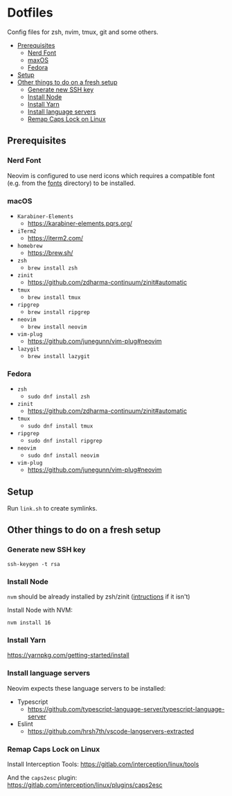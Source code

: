 # Dotfiles

Config files for zsh, nvim, tmux, git and some others.

- [Prerequisites](#prerequisites)
  - [Nerd Font](#nerd-font)
  - [maxOS](#macos)
  - [Fedora](#fedora)
- [Setup](#setup)
- [Other things to do on a fresh setup](#other-things-to-do-on-a-fresh-setup)
  - [Generate new SSH key](#generate-new-ssh-key)
  - [Install Node](#install-node)
  - [Install Yarn](#install-yarn)
  - [Install language servers](#install-language-servers)
  - [Remap Caps Lock on Linux](#remap-caps-lock-on-linux)

## Prerequisites

### Nerd Font

Neovim is configured to use nerd icons which requires a compatible font (e.g. from the [fonts](/fonts) directory) to
be installed.

### macOS

- `Karabiner-Elements`
  - https://karabiner-elements.pqrs.org/
- `iTerm2`
  - https://iterm2.com/
- `homebrew`
  - https://brew.sh/
- `zsh`
  - `brew install zsh`
- `zinit`
  - https://github.com/zdharma-continuum/zinit#automatic
- `tmux`
  - `brew install tmux`
- `ripgrep`
  - `brew install ripgrep`
- `neovim`
  - `brew install neovim`
- `vim-plug`
  - https://github.com/junegunn/vim-plug#neovim
- `lazygit`
  - `brew install lazygit`

### Fedora

- `zsh`
  - `sudo dnf install zsh`
- `zinit`
  - https://github.com/zdharma-continuum/zinit#automatic
- `tmux`
  - `sudo dnf install tmux`
- `ripgrep`
  - `sudo dnf install ripgrep`
- `neovim`
  - `sudo dnf install neovim`
- `vim-plug`
  - https://github.com/junegunn/vim-plug#neovim

## Setup

Run `link.sh` to create symlinks.

## Other things to do on a fresh setup

### Generate new SSH key

```
ssh-keygen -t rsa
```

### Install Node

`nvm` should be already installed by zsh/zinit ([intructions](https://github.com/nvm-sh/nvm#installing-and-updating) if it isn't)

Install Node with NVM:

```
nvm install 16
```

### Install Yarn

https://yarnpkg.com/getting-started/install

### Install language servers

Neovim expects these language servers to be installed:

- Typescript
  - https://github.com/typescript-language-server/typescript-language-server
- Eslint
  - https://github.com/hrsh7th/vscode-langservers-extracted


### Remap Caps Lock on Linux

Install Interception Tools:
https://gitlab.com/interception/linux/tools

And the `caps2esc` plugin:
https://gitlab.com/interception/linux/plugins/caps2esc
